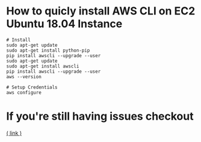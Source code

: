 # How to quicly install AWS CLI on EC2 Ubuntu 18.04 Instance

```
# Install
sudo apt-get update
sudo apt-get install python-pip
pip install awscli --upgrade --user
sudo apt-get update
sudo apt-get install awscli
pip install awscli --upgrade --user
aws --version

# Setup Credentials
aws configure
```
# If you're still having issues checkout
[( link )](https://stackoverflow.com/questions/36969391/how-to-upgrade-aws-cli-to-the-latest-version)
